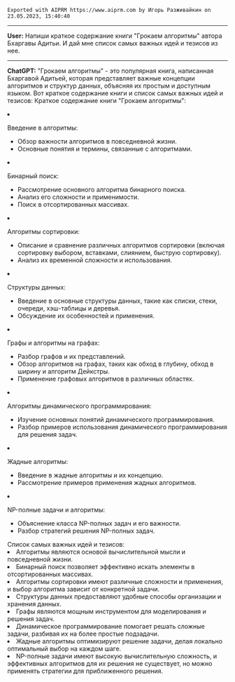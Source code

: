 
```
Exported with AIPRM https://www.aiprm.com by Игорь Разживайкин on 23.05.2023, 15:40:40
```

---


**User:**
Напиши краткое содержание книги "Грокаем алгоритмы" автора Бхаргавы Адитьи. И дай мне список самых важных идей и тезисов из нее.

---

**ChatGPT:**
"Грокаем алгоритмы" - это популярная книга, написанная Бхаргавой Адитьей, которая представляет важные концепции алгоритмов и структур данных, объясняя их простым и доступным языком. Вот краткое содержание книги и список самых важных идей и тезисов:
Краткое содержание книги "Грокаем алгоритмы":
<li><p>Введение в алгоритмы:</p><ul><li>Обзор важности алгоритмов в повседневной жизни.</li><li>Основные понятия и термины, связанные с алгоритмами.</li></ul></li><li><p>Бинарный поиск:</p><ul><li>Рассмотрение основного алгоритма бинарного поиска.</li><li>Анализ его сложности и применимости.</li><li>Поиск в отсортированных массивах.</li></ul></li><li><p>Алгоритмы сортировки:</p><ul><li>Описание и сравнение различных алгоритмов сортировки (включая сортировку выбором, вставками, слиянием, быструю сортировку).</li><li>Анализ их временной сложности и использования.</li></ul></li><li><p>Структуры данных:</p><ul><li>Введение в основные структуры данных, такие как списки, стеки, очереди, хэш-таблицы и деревья.</li><li>Обсуждение их особенностей и применения.</li></ul></li><li><p>Графы и алгоритмы на графах:</p><ul><li>Разбор графов и их представлений.</li><li>Обзор алгоритмов на графах, таких как обход в глубину, обход в ширину и алгоритм Дейкстры.</li><li>Применение графовых алгоритмов в различных областях.</li></ul></li><li><p>Алгоритмы динамического программирования:</p><ul><li>Изучение основных понятий динамического программирования.</li><li>Разбор примеров использования динамического программирования для решения задач.</li></ul></li><li><p>Жадные алгоритмы:</p><ul><li>Введение в жадные алгоритмы и их концепцию.</li><li>Рассмотрение примеров применения жадных алгоритмов.</li></ul></li><li><p>NP-полные задачи и алгоритмы:</p><ul><li>Объяснение класса NP-полных задач и его важности.</li><li>Разбор стратегий решения NP-полных задач.</li></ul></li>
Список самых важных идей и тезисов:
<li>Алгоритмы являются основой вычислительной мысли и повседневной жизни.</li><li>Бинарный поиск позволяет эффективно искать элементы в отсортированных массивах.</li><li>Алгоритмы сортировки имеют различные сложности и применения, и выбор алгоритма зависит от конкретной задачи.</li><li>Структуры данных предоставляют удобные способы организации и хранения данных.</li><li>Графы являются мощным инструментом для моделирования и решения задач.</li><li>Динамическое программирование помогает решать сложные задачи, разбивая их на более простые подзадачи.</li><li>Жадные алгоритмы оптимизируют решение задачи, делая локально оптимальный выбор на каждом шаге.</li><li>NP-полные задачи имеют высокую вычислительную сложность, и эффективных алгоритмов для их решения не существует, но можно применять стратегии для приближенного решения.</li>